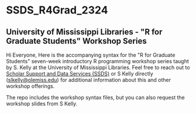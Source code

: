 # SSDS_R4Grad_2324

## University of Mississippi Libraries - "R for Graduate Students" Workshop Series

Hi Everyone, 
Here is the accompanying syntax for the "R for Graduate Students" seven-week introductory R programming workshop series taught by S. Kelly at the University of Mississippi Libraries. Feel free to reach out to [Scholar Support and Data Services (SSDS)](https://libraries.olemiss.edu/scholar-support-and-data-services/) or S Kelly directly (slkelly@olemiss.edu) for additional information about this and other workshop offerings. 

The repo includes the workshop syntax files, but you can also request the workshop slides from S Kelly. 
